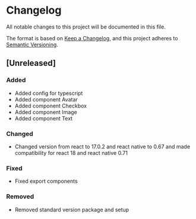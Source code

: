 # Changelog

All notable changes to this project will be documented in this file.

The format is based on [Keep a Changelog](https://keepachangelog.com/en/1.0.0/),
and this project adheres to [Semantic Versioning](https://semver.org/spec/v2.0.0.html).

## [Unreleased]

### Added

- Added config for typescript
- Added component Avatar
- Added component Checkbox
- Added component Image
- Added component Text

### Changed

- Changed version from react to 17.0.2 and react native to 0.67 and made compatibility for react 18 and react native 0.71

### Fixed

- Fixed export components

### Removed

- Removed standard version package and setup
